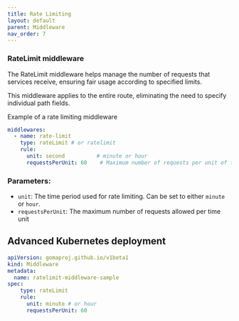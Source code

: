 ```yaml
---
title: Rate Limiting
layout: default
parent: Middleware
nav_order: 7
---
```



### RateLimit middleware

The RateLimit middleware helps manage the number of requests that services receive, ensuring fair usage according to specified limits. 

This middleware applies to the entire route, eliminating the need to specify individual path fields.

Example of a rate limiting middleware

```yaml
middlewares:
  - name: rate-limit
    type: rateLimit # or ratelimit
    rule:
      unit: second          # minute or hour
      requestsPerUnit: 60    # Maximum number of requests per unit of time
```
### Parameters:

- `unit`: The time period used for rate limiting. Can be set to either `minute` or `hour`.
- `requestsPerUnit`: The maximum number of requests allowed per time unit

## Advanced Kubernetes deployment

```yaml
apiVersion: gomaproj.github.io/v1beta1
kind: Middleware
metadata:
  name: ratelimit-middleware-sample
spec:
    type: rateLimit
    rule:
      unit: minute # or hour
      requestsPerUnit: 60
```